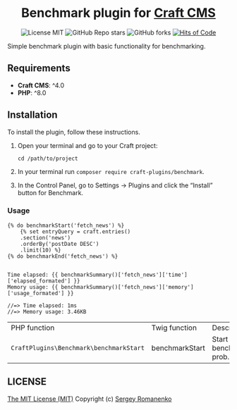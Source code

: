 <h1 align="center">Benchmark plugin for <a href="https://github.com/craftcms">Craft CMS</a></h1>

<p align="center">
<img src="https://img.shields.io/badge/license-MIT-blue.svg?label=License" alt="License MIT"> <img alt="GitHub Repo stars" src="https://img.shields.io/github/stars/craft-plugins/benchmark?label=Stars"> <img alt="GitHub forks" src="https://img.shields.io/github/forks/craft-plugins/benchmark?label=Forks"> <a href="https://hitsofcode.com"><img alt="Hits of Code" src="https://hitsofcode.com/github/craft-plugins/benchmark?branch=1.x"></a>
</p>

Simple benchmark plugin with basic functionality for benchmarking.

## Requirements

* **Craft CMS**: ^4.0
* **PHP**: ^8.0

## Installation

To install the plugin, follow these instructions.

1. Open your terminal and go to your Craft project:
    ```
    cd /path/to/project
    ```

2. In your terminal run `composer require craft-plugins/benchmark`.

3. In the Control Panel, go to Settings → Plugins and click the “Install” button for Benchmark.

### Usage

```
{% do benchmarkStart('fetch_news') %}
    {% set entryQuery = craft.entries()
    .section('news')
    .orderBy('postDate DESC')
    .limit(10) %}
{% do benchmarkEnd('fetch_news') %}


Time elapsed: {{ benchmarkSummary()['fetch_news']['time']['elapsed_formated'] }}
Memory usage: {{ benchmarkSummary()['fetch_news']['memory']['usage_formated'] }}

//=> Time elapsed: 1ms
//=> Memory usage: 3.46KB
```

<table>
<tr>
<td>PHP function</td>
<td>Twig function</td>
<td>Description</td>
</tr>
<tr>
<td><code>CraftPlugins\Benchmark\benchmarkStart</code></td>
<td>benchmarkStart</td>
<td>Start benchmark prob.</td>
</tr>
<table>

## LICENSE
[The MIT License (MIT)](https://github.com/craft-plugins/benchmark/blob/master/LICENSE.md)
Copyright (c) [Sergey Romanenko](https://awilum.github.io/)
